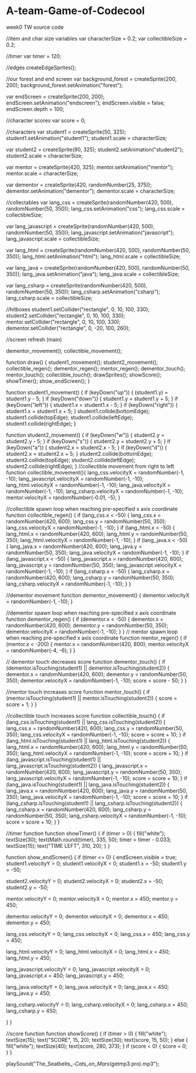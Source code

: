 # A-team-Game-of-Codecool
week0 TW source code

//item and char size variables
var characterSize = 0.2;
var collectibleSize = 0.2;

//timer
var timer = 120;

//edges
createEdgeSprites();

//our forest and end screen
var background_forest = createSprite(200, 200);
background_forest.setAnimation("forest");

var endScreen = createSprite(200, 200);
endScreen.setAnimation("endscreen");
endScreen.visible = false;
endScreen.depth = 100;

//character scores
var score = 0;

//characters
var student1 = createSprite(50, 325);
student1.setAnimation("student1");
student1.scale = characterSize;

var student2 = createSprite(90, 325);
student2.setAnimation("student2");
student2.scale = characterSize;

var mentor = createSprite(420, 325);
mentor.setAnimation("mentor");
mentor.scale = characterSize;

var dementor = createSprite(420, randomNumber(25, 375));
dementor.setAnimation("dementor");
dementor.scale = characterSize;

//collectables
var lang_css = createSprite(randomNumber(420, 500), randomNumber(50, 350));
lang_css.setAnimation("css");
lang_css.scale = collectibleSize;

var lang_javascript = createSprite(randomNumber(420, 500), randomNumber(50, 350));
lang_javascript.setAnimation("javascript");
lang_javascript.scale = collectibleSize;

var lang_html = createSprite(randomNumber(420, 500), randomNumber(50, 350));
lang_html.setAnimation("html");
lang_html.scale = collectibleSize;

var lang_java = createSprite(randomNumber(420, 500), randomNumber(50, 350));
lang_java.setAnimation("java");
lang_java.scale = collectibleSize;

var lang_csharp = createSprite(randomNumber(420, 500), randomNumber(50, 350));
lang_csharp.setAnimation("csharp");
lang_csharp.scale = collectibleSize;

//hitboxes
student1.setCollider("rectangle", 0, 10, 100, 330);
student2.setCollider("rectangle", 0, 10, 100, 330);
mentor.setCollider("rectangle", 0, 10, 100, 330);
dementor.setCollider("rectangle", 0, -20, 100, 260);

//screen refresh (main)

dementor_movement();
collectible_movement();

function draw() {
  student1_movement();
  student2_movement();
  collectible_regen();
  dementor_regen();
  mentor_regen();
  dementor_touch();
  mentor_touch();
  collectible_touch();
  drawSprites();
  showScore();
  showTimer();
  show_endScreen();
}

function student1_movement() {
  if (keyDown("up")) {
  (student1.y) = student1.y - 5;
  }
  if (keyDown("down")) {
    student1.y = student1.y + 5;
  }
  if (keyDown("left")) {
    student1.x = student1.x - 5;
  }
  if (keyDown("right")) {
    student1.x = student1.x + 5;
  }
  student1.collide(bottomEdge);
  student1.collide(topEdge);
  student1.collide(leftEdge);
  student1.collide(rightEdge);
}

function student2_movement() {
  if (keyDown("w")) {
  student2.y = student2.y - 5;
}
  if (keyDown("s")) {
    student2.y = student2.y + 5;
  }
  if (keyDown("a")) {
  student2.x = student2.x - 5;
}
if (keyDown("d")) {
  student2.x = student2.x + 5;
}
  student2.collide(bottomEdge);
  student2.collide(topEdge);
  student2.collide(leftEdge);
  student2.collide(rightEdge);
}
//collectible movement from right to left
function collectible_movement(){
  lang_css.velocityX = randomNumber(-1, -10);
  lang_javascript.velocityX = randomNumber(-1, -10);
  lang_html.velocityX = randomNumber(-1, -10);
  lang_java.velocityX = randomNumber(-1, -10);
  lang_csharp.velocityX = randomNumber(-1, -10);
  mentor.velocityX = randomNumber(-0.01, -5);
}

//collectible spawn loop when reaching pre-specified x axis coordinate
function collectible_regen() {
  if (lang_css.x < -50) {
    lang_css.x = randomNumber(420, 600);
    lang_css.y = randomNumber(50, 350);
    lang_css.velocityX = randomNumber(-1, -10);
  }
  if (lang_html.x < -50) {
    lang_html.x = randomNumber(420, 600);
    lang_html.y = randomNumber(50, 350);
    lang_html.velocityX = randomNumber(-1, -10);
  }
  if (lang_java.x < -50) {
    lang_java.x = randomNumber(420, 600);
    lang_java.y = randomNumber(50, 350);
    lang_java.velocityX = randomNumber(-1, -10);
  }
  if (lang_javascript.x < -50) {
    lang_javascript.x = randomNumber(420, 600);
    lang_javascript.y = randomNumber(50, 350);
    lang_javascript.velocityX = randomNumber(-1, -10);
  }
  if (lang_csharp.x < -50) {
    lang_csharp.x = randomNumber(420, 600);
    lang_csharp.y = randomNumber(50, 350);
    lang_csharp.velocityX = randomNumber(-1, -10);
  }
}

//dementor movement
function dementor_movement() {
  dementor.velocityX = randomNumber(-1, -10);
}

//dementor spawn loop when reaching pre-specified x axis coordinate
function dementor_regen() {
 if (dementor.x < -50) {
    dementor.x = randomNumber(420, 600);
    dementor.y = randomNumber(50, 350);
    dementor.velocityX = randomNumber(-1, -10);
  } 
}
// mentor spawn loop when reaching pre-specified x axis coordinate
function mentor_regen() {
  if (mentor.x < -200) {
    mentor.x = randomNumber(420, 800);
    mentor.velocityX = randomNumber(-4, -6);
  }
}

// dementor touch decreases score
function dementor_touch() {
  if (dementor.isTouching(student1) || dementor.isTouching(student2)) {
    dementor.x = randomNumber(420, 600);
    dementor.y = randomNumber(50, 350);
    dementor.velocityX = randomNumber(-1, -10);
    score = score - 50;
  }
}

//mentor touch increases score
function mentor_touch() {
  if (mentor.isTouching(student1) || mentor.isTouching(student2)) {
    score = score + 1;
  }
}

//collectible touch increases score
function collectible_touch() {
  if (lang_css.isTouching(student1) || lang_css.isTouching(student2)) {
    lang_css.x = randomNumber(420, 600);
    lang_css.y = randomNumber(50, 350);
    lang_css.velocityX = randomNumber(-1, -10);
    score = score + 10; 
  }
  if (lang_html.isTouching(student1) || lang_html.isTouching(student2)) {
    lang_html.x = randomNumber(420, 600);
    lang_html.y = randomNumber(50, 350);
    lang_html.velocityX = randomNumber(-1, -10);
    score = score + 10; 
  }
  if (lang_javascript.isTouching(student1) || lang_javascript.isTouching(student2)) {
    lang_javascript.x = randomNumber(420, 600);
    lang_javascript.y = randomNumber(50, 350);
    lang_javascript.velocityX = randomNumber(-1, -10);
    score = score + 10; 
  }
  if (lang_java.isTouching(student1) || lang_java.isTouching(student2)) {
    lang_java.x = randomNumber(420, 600);
    lang_java.y = randomNumber(50, 350);
    lang_java.velocityX = randomNumber(-1, -10);
    score = score + 10; 
  }
  if (lang_csharp.isTouching(student1) || lang_csharp.isTouching(student2)) {
    lang_csharp.x = randomNumber(420, 600);
    lang_csharp.y = randomNumber(50, 350);
    lang_csharp.velocityX = randomNumber(-1, -10);
    score = score + 10; 
  }
}

//timer function
function showTimer() {
  if (timer > 0) {
    fill("white");
    textSize(30);
    text(Math.round(timer), 335, 50);
    timer = timer - 0.033;
    textSize(15);
    text("TIME LEFT", 310, 20);
  }
} 

function show_endScreen() {
  if (timer <= 0) {
   endScreen.visible = true;
   student1.velocityY = 0;
   student1.velocityX = 0;
   student1.x = -50;
   student1.y = -50;
   
   student2.velocityY = 0;
   student2.velocityX = 0;
   student2.x = -50;
   student2.y = -50;
   
   mentor.velocityY = 0;
   mentor.velocityX = 0;
   mentor.x = 450;
   mentor.y = 450;
   
   dementor.velocityY = 0;
   dementor.velocityX = 0;
   dementor.x = 450;
   dementor.y = 450;
   
   lang_css.velocityY = 0;
   lang_css.velocityX = 0;
   lang_css.x = 450;
   lang_css.y = 450;
   
   lang_html.velocityY = 0;
   lang_html.velocityX = 0;
   lang_html.x = 450;
   lang_html.y = 450;
   
   lang_javascript.velocityY = 0;
   lang_javascript.velocityX = 0;
   lang_javascript.x = 450;
   lang_javascript.y = 450;
   
   lang_java.velocityY = 0;
   lang_java.velocityX = 0;
   lang_java.x = 450;
   lang_java.y = 450;
   
   lang_csharp.velocityY = 0;
   lang_csharp.velocityX = 0;
   lang_csharp.x = 450;
   lang_csharp.y = 450;
   
  }
}

//score function
function showScore() {
  if (timer > 0) {
    fill("white");
    textSize(15);
    text("SCORE", 15, 20);
    textSize(30);
    text(score, 15, 50);
  } else {
    fill("white");
    textSize(40);
    text(score, 280, 373); 
  }
  if (score < 0) {
    score = 0;
  }
}

playSound("The_Seatbelts_-_Cats_on_Mars_(getmp3.pro).mp3");
